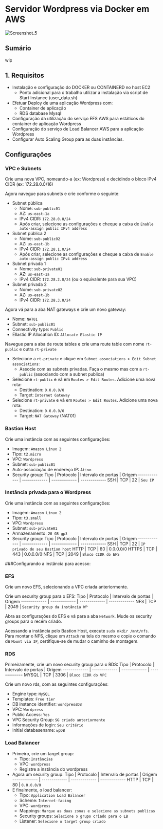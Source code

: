 # Servidor Wordpress via Docker em AWS
![Screenshot_5](https://github.com/vitortoniolo/PB-AtividadeDocker/assets/133904035/cf3155bd-4aed-4331-83d2-bee70cf990ef)
## Sumário
wip

## 1. Requisitos
- Instalação e configuração do DOCKER ou CONTAINERD no
host EC2
  - Ponto adicional para o trabalho utilizar a instalação via script de
Start Instance (user_data.sh)
- Efetuar Deploy de uma aplicação Wordpress com:
  - Container de aplicação
  - RDS database Mysql
- Configuração da utilização do serviço EFS AWS para estáticos
do container de aplicação Wordpress
- Configuração do serviço de Load Balancer AWS para a aplicação
Wordpress
- Configurar Auto Scaling Group para as duas instâncias.

## Configurações 
### VPC e Subnets
Crie uma nova VPC, nomeando-a (ex: Wordpress) e decidindo o bloco IPv4 CIDR (ex: 172.28.0.0/16)

Agora navegue para subnets e crie conforme o seguinte:
- Subnet pública
  - Nome: `sub-public01`
  - AZ: `us-east-1a`
  - IPv4 CIDR: `172.28.0.0/24`
  - Após criar, selecione as configurações e cheque a caixa de `Enable auto-assign public IPv4 address`
- Subnet pública 2
  - Nome: `sub-public02`
  - AZ: `us-east-1b`
  - IPv4 CIDR: `172.28.1.0/24`
  - Após criar, selecione as configurações e cheque a caixa de `Enable auto-assign public IPv4 address`
- Subnet privada 1
  - Nome: `sub-private01`
  - AZ: `us-east-1a`
  - IPv4 CIDR: `172.28.2.0/24` (ou o equivalente para sua VPC)
- Subnet privada 2
  - Nome: `sub-private02`
  - AZ: `us-east-1b`
  - IPv4 CIDR: `172.28.3.0/24`
  
Agora vá para a aba NAT gateways e crie um novo gateway:
- Nome: `NAT01`
- Subnet: `sub-public01`
- Connectivity type: `Public`
- Ellastic IP Allocation ID: `Allocate Elastic IP`
  
Navegue para a aba de route tables e crie uma route table com nome `rt-public` e outra `rt-private`

- Selecione a `rt-private` e clique em `Subnet associations > Edit Subnet associations`:
  - Associe com as subnets privadas. Faça o mesmo mas com a `rt-public` (associando com a subnet publica)
- Selecione `rt-public` e vá em `Routes > Edit Routes`. Adicione uma nova rota:
  - Destination: `0.0.0.0/0` 
  - Target: `Internet Gateway`
- Selecione `rt-private` e vá em `Routes > Edit Routes`. Adicione uma nova rota:
  - Destination: `0.0.0.0/0` 
  - Target: `NAT Gateway` (NAT01)

### Bastion Host
Crie uma instância com as seguintes configurações:
- Imagem: `Amazon Linux 2`
- Tipo: `t2.micro`
- VPC: `Wordpress`
- Subnet: `sub-public01`
- Auto-associação de endereço IP: `Ativo`
- Security group:
  Tipo | Protocolo | Intervalo de portas | Origem
  ------------- | ------------- | ------------- | -------------
  SSH | TCP | 22 | `Seu IP`

### Instância privada para o Wordpress
Crie uma instância com as seguintes configurações:
- Imagem: `Amazon Linux 2`
- Tipo: `t3.small`
- VPC: `Wordpress`
- Subnet: `sub-private01`
- Armazenamento: `20 GB gp3`
- Security group:
  Tipo | Protocolo | Intervalo de portas | Origem
  ------------- | ------------- | ------------- | -------------
  SSH | TCP | 22 | `IP privado do seu Bastion host`
  HTTP | TCP | 80 | 0.0.0.0/0
  HTTPS | TCP | 443 | 0.0.0.0/0
  NFS | TCP | 2049 | `Bloco CIDR do EFS`

###Configurando a instância para acesso:



### EFS
Crie um novo EFS, selecionando a VPC criada anteriormente.

Crie um security group para o EFS:
  Tipo | Protocolo | Intervalo de portas | Origem
  ------------- | ------------- | ------------- | -------------
  NFS | TCP | 2049 | `Security group da instância WP`

Abra as configurações do EFS e vá para a aba `Network`. Mude os security groups para o recém criado.

Acessando a instância pelo Bastion Host, execute `sudo mkdir /mnt/nfs`. Para montar o NFS, clique em `Attach` na tela do mesmo e copie o comando de `Mount via IP`, certifique-se de mudar o caminho de montagem.

### RDS
Primeiramente, crie um novo security group para o RDS:
  Tipo | Protocolo | Intervalo de portas | Origem
  ------------- | ------------- | ------------- | -------------
  MYSQL | TCP | 3306 | `Bloco CIDR do VPC`

Crie um novo rds, com as seguintes configurações:
- Engine type: `MySQL`
- Templates: `Free tier`
- DB instance identifier: `wordpressDB`
- VPC: `Wordpress`
- Public Access: `Yes`
- VPC Security Group: `SG criado anteriormente`
- Informações de login: `Seu critério`
- Initial databasename: `wpDB`

### Load Balancer
- Primeiro, crie um target group:
  - Tipo: `Instâncias`
  - VPC: `wordpress`
  - Registre a instância do wordpress
- Agora um security group:
   Tipo | Protocolo | Intervalo de portas | Origem
  ------------- | ------------- | ------------- | -------------
  HTTP | TCP | 80 | `0.0.0.0/0`
- E finalmente, o load balancer:
  - Tipo: `Application Load Balancer`
  - Scheme: `Internet-facing`
  - VPC: `wordpress`
  - Mappings: `Marque as duas zonas e selecione as subnets publicas`
  - Security groups: `Selecione o grupo criado para o LB`
  - Listener: `Selecione o target group criado`
  

